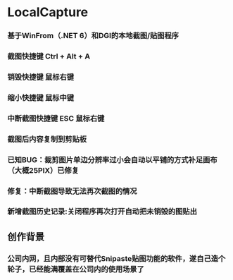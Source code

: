 # LocalCapture
### 基于WinFrom（.NET 6）和DGI的本地截图/贴图程序
### 截图快捷键 Ctrl + Alt + A
### 销毁快捷键 鼠标右键
### 缩小快捷键 鼠标中键
### 中断截图快捷键 ESC 鼠标右键
### 截图后内容复制到剪贴板
### 已知BUG：裁剪图片单边分辨率过小会自动以平铺的方式补足画布（大概25PIX）已修复
### 修复：中断截图导致无法再次截图的情况
### 新增截图历史记录:关闭程序再次打开自动把未销毁的图贴出
## 创作背景
### 公司内网，且内部没有可替代Snipaste贴图功能的软件，遂自己造个轮子，已经能满覆盖在公司内的使用场景了